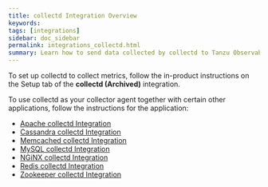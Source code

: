 ```yaml
---
title: collectd Integration Overview
keywords:
tags: [integrations]
sidebar: doc_sidebar
permalink: integrations_collectd.html
summary: Learn how to send data collected by collectd to Tanzu Observability (formerly known as VMware Aria Operations for Applications).
---
```


To set up collectd to collect metrics, follow the in-product instructions on the Setup tab of the **collectd (Archived)** integration.

To use collectd as your collector agent together with certain other applications, follow the instructions for the application:

* [Apache collectd Integration](integrations_collectd_apache.html)
* [Cassandra collectd Integration](integrations_collectd_cassandra.html)
* [Memcached collectd Integration](integrations_collectd_memcached.html)
* [MySQL collectd Integration](integrations_collectd_mysql.html)
* [NGiNX collectd Integration](integrations_collectd_nginx.html)
* [Redis collectd Integration](integrations_collectd_redis.html)
* [Zookeeper collectd Integration](integrations_collectd_zookeeper.html)
